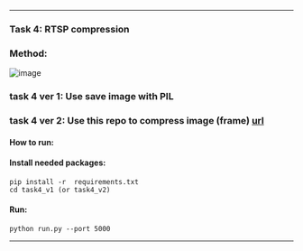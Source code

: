 --------------------------------------
### Task 4: RTSP compression
### Method:
![image](https://user-images.githubusercontent.com/80585483/155496099-655481b3-6b6c-47e2-896a-829f910b5828.png)
### task 4 ver 1: Use save image with PIL
### task 4 ver 2: Use this repo to compress image (frame) [url](https://github.com/abhinav-TB/JPEG-IMAGE-COMPRESSION)

#### How to run:
#### Install needed packages:
```
pip install -r  requirements.txt
cd task4_v1 (or task4_v2)
```
#### Run:
```
python run.py --port 5000
```
--------------------------------------